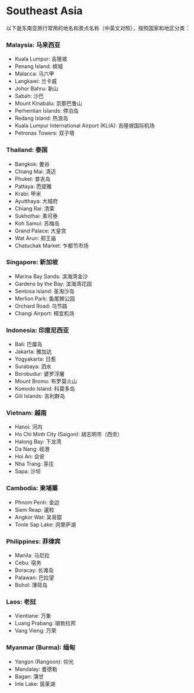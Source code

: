 # Southeast Asia

以下是东南亚旅行常用的地名和景点名称（中英文对照），按照国家和地区分类：  


### Malaysia: 马来西亚  
- Kuala Lumpur: 吉隆坡  
- Penang Island: 槟城  
- Malacca: 马六甲  
- Langkawi: 兰卡威  
- Johor Bahru: 新山  
- Sabah: 沙巴  
- Mount Kinabalu: 京那巴鲁山  
- Perhentian Islands: 停泊岛  
- Redang Island: 热浪岛  
- Kuala Lumpur International Airport (KLIA): 吉隆坡国际机场  
- Petronas Towers: 双子塔  


### Thailand: 泰国  
- Bangkok: 曼谷  
- Chiang Mai: 清迈  
- Phuket: 普吉岛  
- Pattaya: 芭提雅  
- Krabi: 甲米  
- Ayutthaya: 大城府  
- Chiang Rai: 清莱  
- Sukhothai: 素可泰  
- Koh Samui: 苏梅岛  
- Grand Palace: 大皇宫  
- Wat Arun: 郑王庙  
- Chatuchak Market: 乍都节市场  



### Singapore: 新加坡  
- Marina Bay Sands: 滨海湾金沙  
- Gardens by the Bay: 滨海湾花园  
- Sentosa Island: 圣淘沙岛  
- Merlion Park: 鱼尾狮公园  
- Orchard Road: 乌节路  
- Changi Airport: 樟宜机场  



### Indonesia: 印度尼西亚  
- Bali: 巴厘岛  
- Jakarta: 雅加达  
- Yogyakarta: 日惹  
- Surabaya: 泗水  
- Borobudur: 婆罗浮屠  
- Mount Bromo: 布罗莫火山  
- Komodo Island: 科莫多岛  
- Gili Islands: 吉利群岛  



### Vietnam: 越南  
- Hanoi: 河内  
- Ho Chi Minh City (Saigon): 胡志明市（西贡）  
- Halong Bay: 下龙湾  
- Da Nang: 岘港  
- Hoi An: 会安  
- Nha Trang: 芽庄  
- Sapa: 沙坝  



### Cambodia: 柬埔寨  
- Phnom Penh: 金边  
- Siem Reap: 暹粒  
- Angkor Wat: 吴哥窟  
- Tonle Sap Lake: 洞里萨湖  



### Philippines: 菲律宾  
- Manila: 马尼拉  
- Cebu: 宿务  
- Boracay: 长滩岛  
- Palawan: 巴拉望  
- Bohol: 薄荷岛  



### Laos: 老挝  
- Vientiane: 万象  
- Luang Prabang: 琅勃拉邦  
- Vang Vieng: 万荣  



### Myanmar (Burma): 缅甸  
- Yangon (Rangoon): 仰光  
- Mandalay: 曼德勒  
- Bagan: 蒲甘  
- Inle Lake: 茵莱湖  
